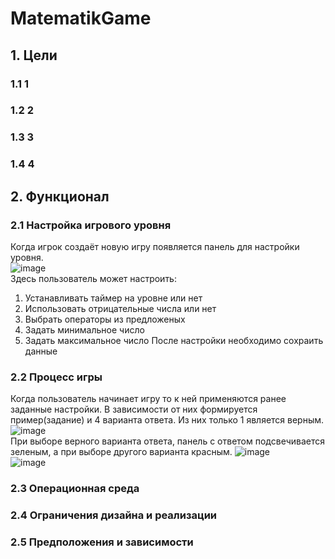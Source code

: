 # MatematikGame
## 1. Цели
### 1.1 1
### 1.2 2
### 1.3 3
### 1.4 4
## 2. Функционал
### 2.1 Настройка игрового уровня
Когда игрок создаёт новую игру появляется панель для настройки уровня.
<br>
![image](https://user-images.githubusercontent.com/80624046/198562493-de95b9f7-2a11-4bda-af04-549f77c084d5.png)
<br>
Здесь пользователь может настроить:
1. Устанавливать таймер на уровне или нет
2. Использовать отрицательные числа или нет
3. Выбрать операторы из предложеных
4. Задать минимальное число
5. Задать максимальное число
После настройки необходимо сохраить данные
### 2.2 Процесс игры
Когда пользователь начинает игру то к ней применяются ранее заданные настройки. В зависимости от них формируется пример(задание) и 4 варианта ответа. Из них только 1 является верным.
<br>
![image](https://user-images.githubusercontent.com/80624046/198564246-f9d2d936-046b-4549-9d08-86962e61ea9e.png)
<br>
При выборе верного варианта ответа, панель с ответом подсвечивается зеленым, а при выборе другого варианта красным.
![image](https://user-images.githubusercontent.com/80624046/198564449-faeb9126-4685-4b78-ab6a-a1af57273016.png)
<br>
![image](https://user-images.githubusercontent.com/80624046/198564505-ef8042c9-2bfd-43cb-bcd9-58ccc21ce6db.png)
<br>

### 2.3 Операционная среда
### 2.4 Ограничения дизайна и реализации
### 2.5 Предположения и зависимости

